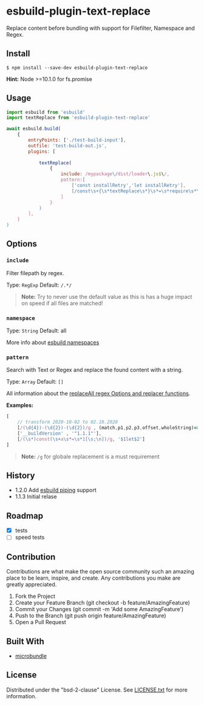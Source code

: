 # esbuild-plugin-text-replace

Replace content before bundling with support for Filefilter, Namespace and Regex.

## Install

    $ npm install --save-dev esbuild-plugin-text-replace

**Hint:** Node >=10.1.0 for fs.promise

## Usage

```js
import esbuild from 'esbuild'
import textReplace from 'esbuild-plugin-text-replace'

await esbuild.build(
    {
        entryPoints: ['./test-build-input'],
        outfile: 'test-build-out.js',
        plugins: [
            
            textReplace(
                {
                    include: /mypackage\/dist/loader\.js$\/,
                    pattern:[
                        ['const installRetry','let installRetry'],
                        [/const\s+{\s*textReplace\s*}\s*=\s*require\s*\(\s*'esbuild-plugin-text-replace'\s*\)\s*;/g , "'import textReplace from 'esbuild-plugin-text-replace'"]
                    ]
                }
            )
        ],
    }
)
```

## Options

### `include`

Filter filepath by regex.

Type: `RegExp`
Default: `/.*/`

> **Note:** Try to never use the default value as this is has a huge impact on speed if all files are matched!

### `namespace`

Type: `String`
Default: all

More info about [esbuild namespaces](https://esbuild.github.io/plugins/#namespaces)

### `pattern`

Search with Text or Regex and replace the found content with a string.

Type: `Array`
Default: `[]`

All  information about the [replaceAll regex Options and replacer functions](https://developer.mozilla.org/en-US/docs/Web/JavaScript/Reference/Global_Objects/String/replaceAll).


**Examples:**
```js
[
    // transform 2020-10-02 to 02.10.2020
    [/(\d{4})-(\d{2})-(\d{2})/g , (match,p1,p2,p3,offset,wholeString)=>`${p3}.${p2}.${p1}`], 
    ['__buildVersion' , '"1.1.1"'],
    [/(\s*)const(\s+a\s*=\s*1[\s;\n])/g, '$1let$2']
]
```
> **Note:** `/g` for globale replacement is a must requirement

## History

* 1.2.0 Add [esbuild piping](https://github.com/nativew/esbuild-plugin-pipe) support
* 1.1.3 Initial relase
## Roadmap

 - [X] tests
 - [ ] speed tests

## Contribution

Contributions are what make the open source community such an amazing place to be learn, inspire, and create. Any contributions you make are greatly appreciated.

1. Fork the Project
1. Create your Feature Branch (git checkout -b feature/AmazingFeature)
1. Commit your Changes (git commit -m 'Add some AmazingFeature')
1. Push to the Branch (git push origin feature/AmazingFeature)
1. Open a Pull Request

## Built With

- [microbundle](https://github.com/developit/microbundle)

## License

Distributed under the "bsd-2-clause" License. See [LICENSE.txt](LICENSE.txt) for more information.




